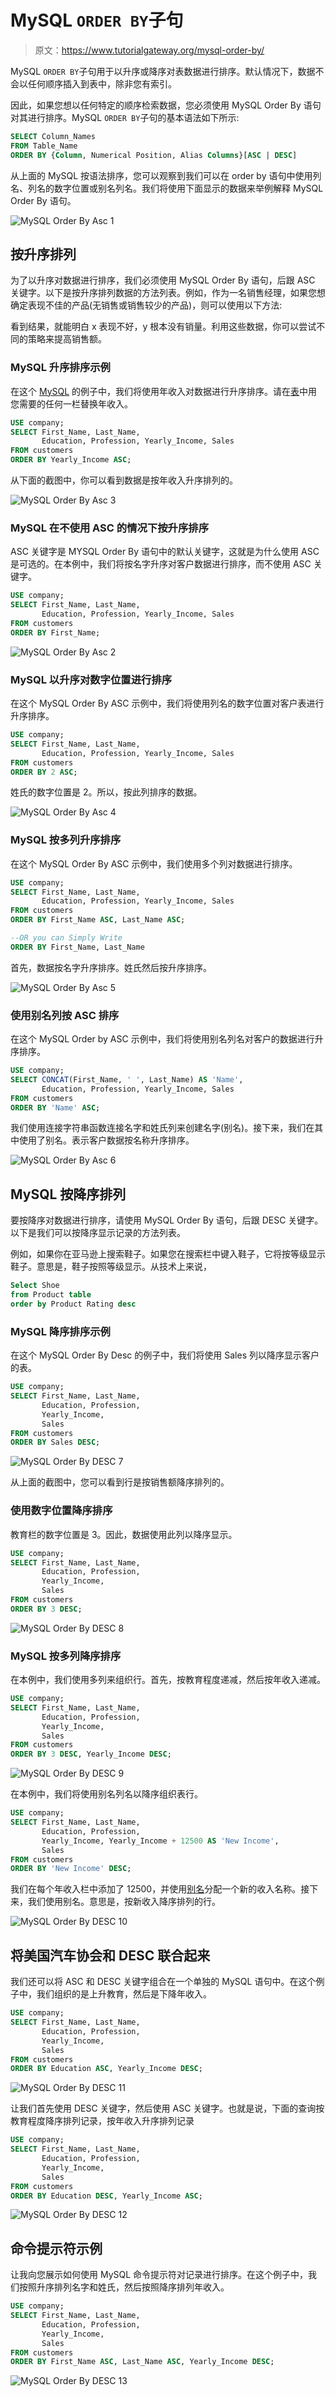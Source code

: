 # MySQL `ORDER BY`子句

> 原文：<https://www.tutorialgateway.org/mysql-order-by/>

MySQL `ORDER BY`子句用于以升序或降序对表数据进行排序。默认情况下，数据不会以任何顺序插入到表中，除非您有索引。

因此，如果您想以任何特定的顺序检索数据，您必须使用 MySQL Order By 语句对其进行排序。MySQL `ORDER BY`子句的基本语法如下所示:

```sql
SELECT Column_Names
FROM Table_Name
ORDER BY {Column, Numerical Position, Alias Columns}[ASC | DESC]
```

从上面的 MySQL 按语法排序，您可以观察到我们可以在 order by 语句中使用列名、列名的数字位置或别名列名。我们将使用下面显示的数据来举例解释 MySQL Order By 语句。

![MySQL Order By Asc 1](img/cf656c7e7d45aa839f26dc772beb115a.png)

## 按升序排列

为了以升序对数据进行排序，我们必须使用 MySQL Order By 语句，后跟 ASC 关键字。以下是按升序排列数据的方法列表。例如，作为一名销售经理，如果您想确定表现不佳的产品(无销售或销售较少的产品)，则可以使用以下方法:

看到结果，就能明白 x 表现不好，y 根本没有销量。利用这些数据，你可以尝试不同的策略来提高销售额。

### MySQL 升序排序示例

在这个 [MySQL](https://www.tutorialgateway.org/mysql-tutorial/) 的例子中，我们将使用年收入对数据进行升序排序。请在[表](https://www.tutorialgateway.org/mysql-create-table/)中用您需要的任何一栏替换年收入。

```sql
USE company;
SELECT First_Name, Last_Name, 
       Education, Profession, Yearly_Income, Sales 
FROM customers
ORDER BY Yearly_Income ASC;
```

从下面的截图中，你可以看到数据是按年收入升序排列的。

![MySQL Order By Asc 3](img/54409feacf27e9fbfabf095321098927.png)

### MySQL 在不使用 ASC 的情况下按升序排序

ASC 关键字是 MYSQL Order By 语句中的默认关键字，这就是为什么使用 ASC 是可选的。在本例中，我们将按名字升序对客户数据进行排序，而不使用 ASC 关键字。

```sql
USE company;
SELECT First_Name, Last_Name, 
       Education, Profession, Yearly_Income, Sales 
FROM customers
ORDER BY First_Name;
```

![MySQL Order By Asc 2](img/3a5aff0a5bfe15b9ddd2bec6ef222277.png)

### MySQL 以升序对数字位置进行排序

在这个 MySQL Order By ASC 示例中，我们将使用列名的数字位置对客户表进行升序排序。

```sql
USE company;
SELECT First_Name, Last_Name, 
       Education, Profession, Yearly_Income, Sales 
FROM customers
ORDER BY 2 ASC;
```

姓氏的数字位置是 2。所以，按此列排序的数据。

![MySQL Order By Asc 4](img/fca51ec9c1aeb0c960b3b90d85a58ff4.png)

### MySQL 按多列升序排序

在这个 MySQL Order By ASC 示例中，我们使用多个列对数据进行排序。

```sql
USE company;
SELECT First_Name, Last_Name, 
       Education, Profession, Yearly_Income, Sales 
FROM customers
ORDER BY First_Name ASC, Last_Name ASC;

--OR you can Simply Write 
ORDER BY First_Name, Last_Name
```

首先，数据按名字升序排序。姓氏然后按升序排序。

![MySQL Order By Asc 5](img/8d78f99331e6ea1693d774934fcb174c.png)

### 使用别名列按 ASC 排序

在这个 MySQL Order by ASC 示例中，我们将使用别名列名对客户的数据进行升序排序。

```sql
USE company;
SELECT CONCAT(First_Name, ' ', Last_Name) AS 'Name', 
       Education, Profession, Yearly_Income, Sales 
FROM customers
ORDER BY 'Name' ASC;
```

我们使用连接字符串函数连接名字和姓氏列来创建名字(别名)。接下来，我们在其中使用了别名。表示客户数据按名称升序排序。

![MySQL Order By Asc 6](img/3d497851bd647be38bc192d08ce43376.png)

## MySQL 按降序排列

要按降序对数据进行排序，请使用 MySQL Order By 语句，后跟 DESC 关键字。以下是我们可以按降序显示记录的方法列表。

例如，如果你在亚马逊上搜索鞋子。如果您在搜索栏中键入鞋子，它将按等级显示鞋子。意思是，鞋子按照等级显示。从技术上来说，

```sql
Select Shoe 
from Product table
order by Product Rating desc
```

### MySQL 降序排序示例

在这个 MySQL Order By Desc 的例子中，我们将使用 Sales 列以降序显示客户的表。

```sql
USE company;
SELECT First_Name, Last_Name, 
       Education, Profession, 
       Yearly_Income, 
       Sales 
FROM customers
ORDER BY Sales DESC;
```

![MySQL Order By DESC 7](img/06f01fac8041f57ad86a033c773b94a3.png)

从上面的截图中，您可以看到行是按销售额降序排列的。

### 使用数字位置降序排序

教育栏的数字位置是 3。因此，数据使用此列以降序显示。

```sql
USE company;
SELECT First_Name, Last_Name, 
       Education, Profession, 
       Yearly_Income, 
       Sales 
FROM customers
ORDER BY 3 DESC;
```

![MySQL Order By DESC 8](img/4f5d8bc50a79d9c2e949c63a5ffc8086.png)

### MySQL 按多列降序排序

在本例中，我们使用多列来组织行。首先，按教育程度递减，然后按年收入递减。

```sql
USE company;
SELECT First_Name, Last_Name, 
       Education, Profession, 
       Yearly_Income, 
       Sales 
FROM customers
ORDER BY 3 DESC, Yearly_Income DESC;
```

![MySQL Order By DESC 9](img/9478ea689c2bee638246e21d3ab15a66.png)

在本例中，我们将使用别名列名以降序组织表行。

```sql
USE company;
SELECT First_Name, Last_Name, 
       Education, Profession, 
       Yearly_Income, Yearly_Income + 12500 AS 'New Income',
       Sales 
FROM customers
ORDER BY 'New Income' DESC;
```

我们在每个年收入栏中添加了 12500，并使用[别名](https://www.tutorialgateway.org/mysql-alias/)分配一个新的收入名称。接下来，我们使用别名。意思是，按新收入降序排列的行。

![MySQL Order By DESC 10](img/540ddc149f3054080e2c3a95e7870236.png)

## 将美国汽车协会和 DESC 联合起来

我们还可以将 ASC 和 DESC 关键字组合在一个单独的 MySQL 语句中。在这个例子中，我们组织的是上升教育，然后是下降年收入。

```sql
USE company;
SELECT First_Name, Last_Name, 
       Education, Profession, 
       Yearly_Income, 
       Sales 
FROM customers
ORDER BY Education ASC, Yearly_Income DESC;
```

![MySQL Order By DESC 11](img/7c37748915538fabb0d4f8c1dd91118b.png)

让我们首先使用 DESC 关键字，然后使用 ASC 关键字。也就是说，下面的查询按教育程度降序排列记录，按年收入升序排列记录

```sql
USE company;
SELECT First_Name, Last_Name, 
       Education, Profession, 
       Yearly_Income, 
       Sales 
FROM customers
ORDER BY Education DESC, Yearly_Income ASC;
```

![MySQL Order By DESC 12](img/d3b87d4f43fe02a755741ae7fbeed2cb.png)

## 命令提示符示例

让我向您展示如何使用 MySQL 命令提示符对记录进行排序。在这个例子中，我们按照升序排列名字和姓氏，然后按照降序排列年收入。

```sql
USE company;
SELECT First_Name, Last_Name, 
       Education, Profession, 
       Yearly_Income, 
       Sales 
FROM customers
ORDER BY First_Name ASC, Last_Name ASC, Yearly_Income DESC;
```

![MySQL Order By DESC 13](img/233565abb86248a41b73e933dd8490c8.png)